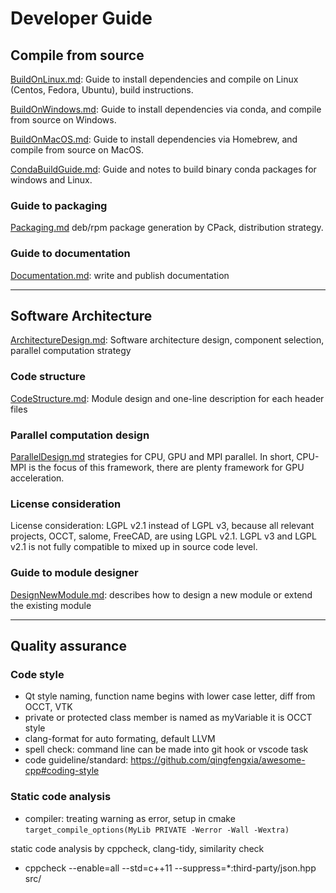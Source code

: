 # Developer Guide

## Compile from source
[BuildOnLinux.md](BuildOnLinux.md): Guide to install dependencies and compile on Linux (Centos, Fedora, Ubuntu), build instructions.

[BuildOnWindows.md](BuildOnWindows.md): Guide to install dependencies via conda, and compile from source on Windows.

[BuildOnMacOS.md](BuildOnMacOS.md): Guide to install dependencies via Homebrew, and compile from source on MacOS.

[CondaBuildGuide.md](CondaBuildGuide.md): Guide and notes to build binary conda packages for windows and Linux.

### Guide to packaging
[Packaging.md](Packaging.md) deb/rpm package generation by CPack, distribution strategy.

### Guide to documentation 

[Documentation.md](Documentation.md): write and publish documentation

---

## Software Architecture

[ArchitectureDesign.md](ArchitectureDesign.md): Software architecture design, component selection, parallel computation strategy 

### Code structure

[CodeStructure.md](CodeStructure.md): Module design and one-line description for each header files 

### Parallel computation design

[ParallelDesign.md](ParallelDesign.md)  strategies for CPU, GPU and MPI parallel. In short, CPU-MPI is the focus of this framework, there are plenty framework for GPU acceleration.

### License consideration
License consideration: LGPL v2.1 instead of LGPL v3, because all relevant projects, OCCT, salome, FreeCAD, are using LGPL v2.1. LGPL v3 and LGPL v2.1 is not fully compatible to mixed up in source code level.

### Guide to module designer
[DesignNewModule.md](DesignNewModule.md): describes how to design a new module or extend the existing module  

---

## Quality assurance
### Code style

- Qt style naming, function name begins with lower case letter, diff from OCCT, VTK
- private or protected class member is named as myVariable it is OCCT style
- clang-format for auto formating, default LLVM
- spell check: command line can be made into git hook or vscode task
- code guideline/standard: https://github.com/qingfengxia/awesome-cpp#coding-style

### Static code analysis

- compiler: treating warning as error, setup in cmake
    `target_compile_options(MyLib PRIVATE -Werror -Wall -Wextra)`

static code analysis by cppcheck, clang-tidy, similarity check
- cppcheck --enable=all --std=c++11 --suppress=*:third-party/json.hpp src/


